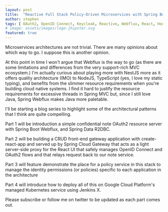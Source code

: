 ```yaml
---
layout: post
title:  "Reactive Full Stack Policy-Driven Microservices with Spring Boot and React"
author: stephen
tags: [ OAuth2, OpenID Connect, Keycloak, Reactive, Webflux, React, Hooks, Tutorial, Spring Boot, R2DBC, Spring Cloud Gateway, Microservices, Jenkins X, Kubernetes ]
# image: assets/images/logo-jhipster.svg
featured: true
---
```


Microservices architectures are not trivial. There are many opinions about which way to go. I suppose this is another opinion.

At this point in time I won't argue that Webflux is the way to go (as there are some limitations and differences from the very support-rich MVC ecosystem.) I'm actually curious about playing more with NestJS more as it offers quality architecture (IMO) to NodeJS, TypeScript (yes, I love my static typing), and benefits from the slimmer resource requirements when you're building cloud native systems. I find it hard to justify the resource requirements for excessive threads in Spring MVC but, since I still love Java, Spring Webflux makes Java more paletable.

I'll be starting a blog series to highlight some of the architectural patterns that I think are quite compelling.

Part 1 will be introduction a simple confidential note OAuth2 resource server with Spring Boot Webflux, and Spring Data R2DBC.

Part 2 will be building a CRUD front-end gateway application with create-react-app and served up by Spring Cloud Gateway that acts as a light server-side proxy for the React UI that safely manages OpenID Connect and OAuth2 flows and that relays request back to our note service.

Part 3 will feature demonstrate the place for a policy service in this stack to manage the identity permissions (or policies) specific to each application in the architecture

Part 4 will introduce how to deploy all of this on Google Cloud Platform's managed Kubernetes service using Jenkins X.

Please subscribe or follow me on twitter to be updated as each part comes out.

<!-- 1. note resource server
- r2dbc h2
basic keycloak
2 realms
master (for admin) pw admin/admin
jhipster
- where client defined web_app/web_app
- where user defined, user/user and admin/admin (note: different than master realm's admin user)
- get access token
- create note
- get all notes -->
